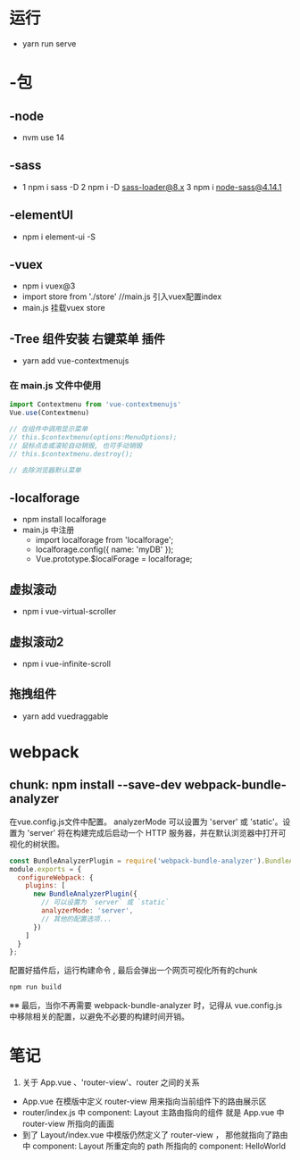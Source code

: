 # 运行

- yarn run serve
# -包

## -node

- nvm use 14

## -sass

- 1 npm i sass -D
  2 npm i -D sass-loader@8.x
  3 npm i node-sass@4.14.1

## -elementUI

- npm i element-ui -S

## -vuex

-  npm i vuex@3
-  import store from './store'                     //main.js 引入vuex配置index
-  main.js 挂载vuex store

## -Tree 组件安装 右键菜单 插件

- yarn add vue-contextmenujs

### 在 main.js 文件中使用

```js
import Contextmenu from 'vue-contextmenujs'
Vue.use(Contextmenu)
```

```js
// 在组件中调用显示菜单
// this.$contextmenu(options:MenuOptions);
// 鼠标点击或滚轮自动销毁, 也可手动销毁
// this.$contextmenu.destroy();

// 去除浏览器默认菜单
```

## -localforage

- npm install localforage
- main.js 中注册
  - import localforage from 'localforage';
  - localforage.config({ name: 'myDB' });
  - Vue.prototype.$localForage = localforage;

## 虚拟滚动
- npm i vue-virtual-scroller
## 虚拟滚动2
- npm i vue-infinite-scroll

## 拖拽组件
- yarn add vuedraggable

# webpack
## chunk:  npm install --save-dev webpack-bundle-analyzer
在vue.config.js文件中配置。 analyzerMode 可以设置为 'server' 或 'static'。设置为 'server' 将在构建完成后启动一个 HTTP 服务器，并在默认浏览器中打开可视化的树状图。
```js
const BundleAnalyzerPlugin = require('webpack-bundle-analyzer').BundleAnalyzerPlugin;  
module.exports = {  
  configureWebpack: {  
    plugins: [  
      new BundleAnalyzerPlugin({  
        // 可以设置为 `server` 或 `static`  
        analyzerMode: 'server',  
        // 其他的配置选项...  
      })  
    ]  
  }  
};
```
配置好插件后，运行构建命令 , 最后会弹出一个网页可视化所有的chunk
```js
npm run build
```

※※ 最后，当你不再需要 webpack-bundle-analyzer 时，记得从 vue.config.js 中移除相关的配置，以避免不必要的构建时间开销。

# 笔记

1. 关于 App.vue 、'router-view'、router 之间的关系

- App.vue 在模版中定义 router-view 用来指向当前组件下的路由展示区
- router/index.js 中 component: Layout 主路由指向的组件 就是 App.vue 中 router-view 所指向的画面
- 到了 Layout/index.vue 中模版仍然定义了 router-view ， 那他就指向了路由中 component: Layout 所重定向的 path 所指向的 component: HelloWorld
